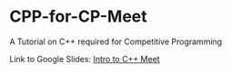 # CPP-for-CP-Meet

A Tutorial on C++ required for Competitive Programming

Link to Google Slides: [Intro to C++ Meet](https://docs.google.com/presentation/d/1hFN81gdqDjQabm1g_CUk8YUrdGokj6_lEl29q0SzwOg/edit?usp=sharing)
